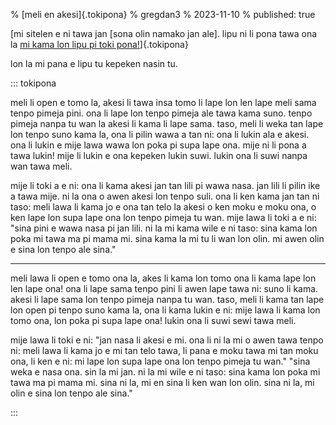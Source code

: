 % [meli en akesi]{.tokipona}
% gregdan3
% 2023-11-10
% published: true

[mi sitelen e ni tawa jan [sona olin namako jan ale]. lipu ni li pona tawa ona la [mi kama lon lipu pi toki pona!](https://tokipona.org/)]{.tokipona}

<!-- cut -->

lon la mi pana e lipu tu kepeken nasin tu.

::: tokipona

meli li open e tomo la, akesi li tawa insa tomo li lape lon len lape meli sama tenpo pimeja pini.
ona li lape lon tenpo pimeja ale tawa kama suno.
tenpo pimeja nanpa tu wan la akesi li kama li lape sama.
taso, meli li weka tan lape lon tenpo suno kama la, ona li pilin wawa a tan ni:
ona li lukin ala e akesi. ona li lukin e mije lawa wawa lon poka pi supa lape ona. mije ni li pona a tawa lukin!
mije li lukin e ona kepeken lukin suwi. lukin ona li suwi nanpa wan tawa meli.

mije li toki a e ni:
ona li kama akesi jan tan lili pi wawa nasa. jan lili li pilin ike a tawa mije.
ni la ona o awen akesi lon tenpo suli. ona li ken kama jan tan ni taso: meli lawa li kama jo e ona tan telo la akesi o ken moku e moku ona, o ken lape lon supa lape ona lon tenpo pimeja tu wan.
mije lawa li toki a e ni: "sina pini e wawa nasa pi jan lili. ni la mi kama wile e ni taso: sina kama lon poka mi tawa ma pi mama mi. sina kama la mi tu li wan lon olin. mi awen olin e sina lon tenpo ale sina."

---

meli lawa li open e tomo ona la, akes li kama lon tomo ona li kama lape lon len lape ona! ona li lape sama tenpo pini li awen lape tawa ni: suno li kama.
akesi li lape sama lon tenpo pimeja nanpa tu wan.
taso, meli li kama tan lape lon open pi tenpo suno kama la, ona li kama lukin e ni:
mije lawa li kama lon tomo ona, lon poka pi supa lape ona! lukin ona li suwi sewi tawa meli.

mije lawa li toki e ni:
"jan nasa li akesi e mi. ona li ni la mi o awen tawa tenpo ni: meli lawa li kama jo e mi tan telo tawa, li pana e moku tawa mi tan moku ona, li ken e ni: mi lape lon supa lape ona lon tenpo pimeja tu wan."
"sina weka e nasa ona. sin la mi jan. ni la mi wile e ni taso: sina kama lon poka mi tawa ma pi mama mi. sina ni la, mi en sina li ken wan lon olin. sina ni la, mi olin e sina lon tenpo ale sina."

:::
